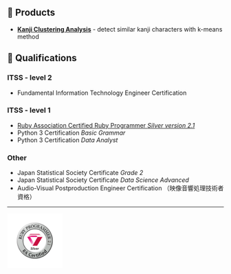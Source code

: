 ## 🎁 Products

- __[Kanji Clustering Analysis](https://kanji-clustering.vercel.app)__ - detect similar kanji characters with k-means method

## 🏅 Qualifications

### ITSS - level 2

- Fundamental Information Technology Engineer Certification

### ITSS - level 1

- [Ruby Association Certified Ruby Programmer _Silver version 2.1_](https://www.credential.net/c985f2eb-bcea-4397-8177-51a4a51385db)
- Python 3 Certification _Basic Grammar_
- Python 3 Certification _Data Analyst_

### Other
- Japan Statistical Society Certificate  _Grade 2_
- Japan Statistical Society Certificate  _Data Science Advanced_
- Audio-Visual Postproduction Engineer Certification （映像音響処理技術者資格）

---

<img width="128px" src="https://raw.githubusercontent.com/yudukikun5120/yudukikun5120/main/emblems/logo_silver_v21.svg">

<!--
**yudukikun5120/yudukikun5120** is a ✨ _special_ ✨ repository because its `README.md` (this file) appears on your GitHub profile.

Here are some ideas to get you started:

- 🔭 I’m currently working on ...
- 🌱 I’m currently learning ...
- 👯 I’m looking to collaborate on ...
- 🤔 I’m looking for help with ...
- 💬 Ask me about ...
- 📫 How to reach me: ...
- 😄 Pronouns: ...
- ⚡ Fun fact: ...
-->
